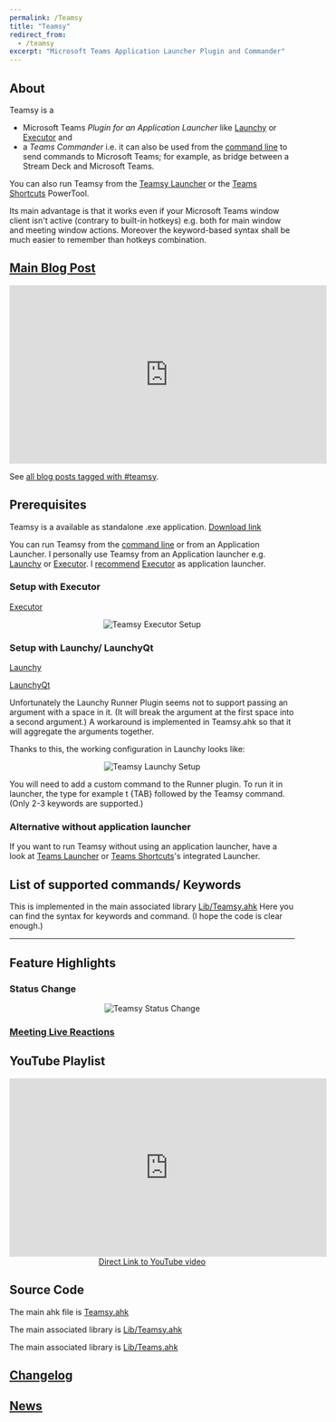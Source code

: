 ```yaml
---
permalink: /Teamsy
title: "Teamsy"
redirect_from:
  - /teamsy
excerpt: "Microsoft Teams Application Launcher Plugin and Commander"
---
```


## About

Teamsy is a
 * Microsoft Teams *Plugin for an Application Launcher* like [Launchy](http://launchy.net/) or [Executor](http://executor.dk/) and
 * a *Teams Commander* i.e. it can also be used from the [command line](https://tdalon.blogspot.com/2022/03/ahk-command-line.html) to send commands to Microsoft Teams; for example, as bridge between a Stream Deck and Microsoft Teams.

You can also run Teamsy from the [Teamsy Launcher](Teamsy-Launcher) or the [Teams Shortcuts](Teams-Shortcuts) PowerTool.

Its main advantage is that it works even if your Microsoft Teams window client isn't active (contrary to built-in hotkeys) e.g. both for main window and meeting window actions.
Moreover the keyword-based syntax shall be much easier to remember than hotkeys combination.

## [Main Blog Post](https://tdalon.blogspot.com/2020/07/teamsy.html)

<p style="text-align: center;"><iframe width="560" height="315" src="https://www.youtube.com/embed/zLFWKFfLHnU" frameborder="0" allow="accelerometer; autoplay; encrypted-media; gyroscope; picture-in-picture" allowfullscreen></iframe></p>

See [all blog posts tagged with #teamsy](https://tdalon.blogspot.com/search/label/teamsy).

## Prerequisites

Teamsy is a available as standalone .exe application. [Download link](https://github.com/tdalon/ahk/raw/main/PowerTools/Teamsy.exe)

You can run Teamsy from the [command line](https://tdalon.blogspot.com/2022/03/ahk-command-line.html) or from an Application Launcher.
I personally use Teamsy from an Application launcher e.g. [Launchy](http://launchy.net/) or [Executor](http://executor.dk/).
I [recommend](https://tdalon.blogspot.com/2020/08/executor-my-preferred-app-launcher.html) [Executor](http://executor.dk/) as application launcher.

### Setup with Executor

[Executor](http://executor.dk/)

<div style="text-align:center"><img src="/ahk/assets/images/Executor_Teamsy_Setup.png" alt="Teamsy Executor Setup"></div>

### Setup with Launchy/ LaunchyQt

[Launchy](http://launchy.net/)

[LaunchyQt](https://github.com/samsonwang/LaunchyQt)

Unfortunately the Launchy Runner Plugin seems not to support passing an argument with a space in it. (It will break the argument at the first space into a second argument.)
A workaround is implemented in Teamsy.ahk so that it will aggregate the arguments together.

Thanks to this, the working configuration in Launchy looks like:

<div style="text-align:center"><img src="/ahk/assets/images/Launchy_Teamsy_Setup.png" alt="Teamsy Launchy Setup"></div>

You will need to add a custom command to the Runner plugin.
To run it in launcher, the type for example t {TAB} followed by the Teamsy command. (Only 2-3 keywords are supported.)


### Alternative without application launcher

If you want to run Teamsy without using an application launcher, have a look at [Teams Launcher](Teamsy-Launcher) or [Teams Shortcuts](Teams-Shortcuts)'s integrated Launcher.

## List of supported commands/ Keywords

This is implemented in the main associated library [Lib/Teamsy.ahk](https://github.com/tdalon/ahk/blob/main/Lib/Teamsy.ahk)
Here you can find the syntax for keywords and command. (I hope the code is clear enough.)
<script src="http://gist-it.appspot.com/https://github.com/tdalon/ahk/raw/main/Lib/Teamsy.ahk"></script>

<hr>

## Feature Highlights

### Status Change

<div style="text-align:center"><img src="/ahk/assets/images/Teamsy_StatusChange.gif" alt="Teamsy Status Change"></div>

### [Meeting Live Reactions](Teams-Meeting-Reactions)

## YouTube Playlist

<div align="center"><iframe width="560" height="315" src="https://www.youtube.com/embed/zLFWKFfLHnU" frameborder="0" allow="accelerometer; autoplay; encrypted-media; gyroscope; picture-in-picture" allowfullscreen></iframe><br><a href="https://www.youtube.com/watch?v=zLFWKFfLHnU">Direct Link to YouTube video</a></div>

## Source Code

The main ahk file is [Teamsy.ahk](https://github.com/tdalon/ahk/blob/main/Teamsy.ahk)

The main associated library is [Lib/Teamsy.ahk](https://github.com/tdalon/ahk/blob/main/Lib/Teamsy.ahk)

The main associated library is [Lib/Teams.ahk](https://github.com/tdalon/ahk/blob/main/Lib/Teams.ahk)

## [Changelog](Teamsy-Changelog)

## [News](https://twitter.com/search?q=%23Teamsy%20%23MicrosoftTeams)
